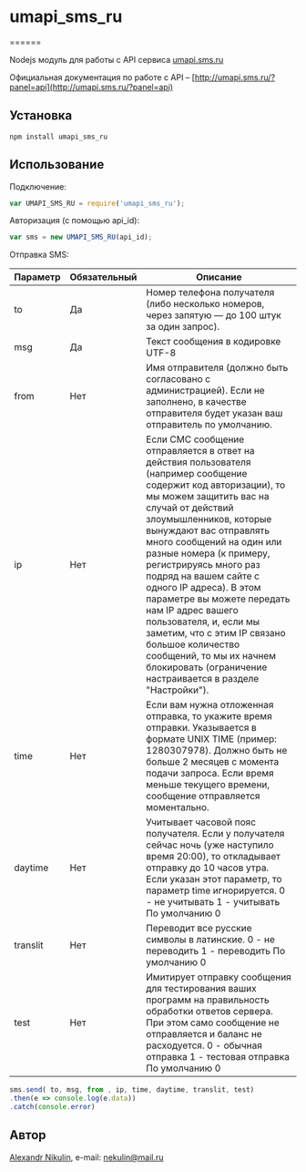 # umapi_sms_ru
======

Nodejs модуль для работы с API сервиса [umapi.sms.ru](http://umapi.sms.ru)

Официальная документация по работе с API – [http://umapi.sms.ru/?panel=api](http://umapi.sms.ru/?panel=api)
## Установка
```
npm install umapi_sms_ru
```

## Использование

Подключение:
```js
var UMAPI_SMS_RU = require('umapi_sms_ru');
```

Авторизация (с помощью api_id):
```js
var sms = new UMAPI_SMS_RU(api_id);
```


Отправка SMS:

|Параметр|Обязательный|Описание                                                                           |
|--------|------------|-----------------------------------------------------------------------------------|
|to|Да|Номер телефона получателя (либо несколько номеров, через запятую — до 100 штук за один запрос).|
|msg|Да|Текст сообщения в кодировке UTF-8|
|from|Нет|Имя отправителя (должно быть согласовано с администрацией). Если не заполнено, в качестве отправителя будет указан ваш отправитель по умолчанию.|
|ip|Нет|Если СМС сообщение отправляется в ответ на действия пользователя (например сообщение содержит код авторизации), то мы можем защитить вас на случай от действий злоумышленников, которые вынуждают вас отправлять много сообщений на один или разные номера (к примеру, регистрируясь много раз подряд на вашем сайте с одного IP адреса). В этом параметре вы можете передать нам IP адрес вашего пользователя, и, если мы заметим, что с этим IP связано большое количество сообщений, то мы их начнем блокировать (ограничение настраивается в разделе "Настройки").|
|time|Нет|Если вам нужна отложенная отправка, то укажите время отправки. Указывается в формате UNIX TIME (пример: 1280307978). Должно быть не больше 2 месяцев с момента подачи запроса. Если время меньше текущего времени, сообщение отправляется моментально.|
|daytime|Нет|Учитывает часовой пояс получателя. Если у получателя сейчас ночь (уже наступило время 20:00), то откладывает отправку до 10 часов утра. Если указан этот параметр, то параметр time игнорируется. 0 - не учитывать 1 - учитывать По умолчанию 0|
|translit|Нет|Переводит все русские символы в латинские. 0 - не переводить 1 - переводить По умолчанию 0|
|test|Нет|Имитирует отправку сообщения для тестирования ваших программ на правильность обработки ответов сервера. При этом само сообщение не отправляется и баланс не расходуется. 0 - обычная отправка 1 - тестовая отправка По умолчанию 0|

```js
sms.send( to, msg, from , ip, time, daytime, translit, test)
.then(e => console.log(e.data))
.catch(console.error)
```


## Автор

[Alexandr Nikulin](https://github.com/SashokNekulin/), e-mail: [nekulin@mail.ru](mailto:nekulin@mail.ru)
